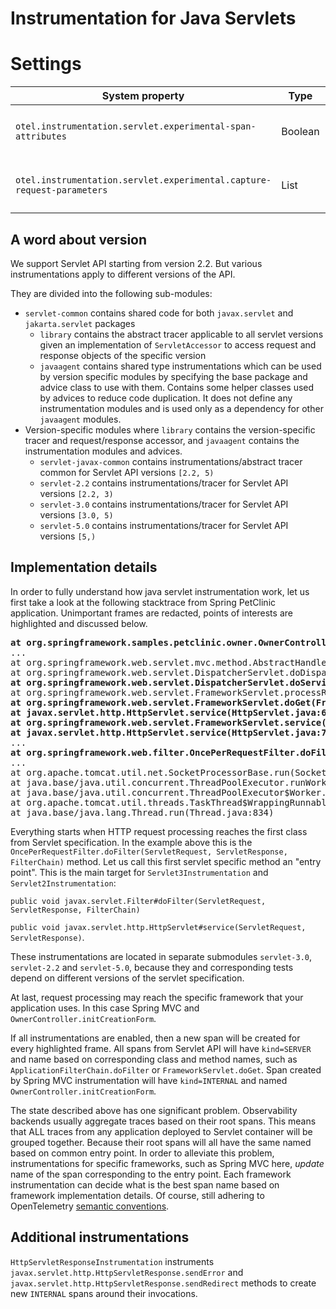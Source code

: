 # Instrumentation for Java Servlets

# Settings

| System property | Type | Default | Description |
|---|---|---|---|
| `otel.instrumentation.servlet.experimental-span-attributes` | Boolean | `false` | Enable the capture of span attributes (experimental). |
 `otel.instrumentation.servlet.experimental.capture-request-parameters` | List | Empty | Request parameters to be captured (experimental). |

## A word about version

We support Servlet API starting from version 2.2. 
But various instrumentations apply to different versions of the API.

They are divided into the following sub-modules:
- `servlet-common` contains shared code for both `javax.servlet` and `jakarta.servlet` packages
  - `library` contains the abstract tracer applicable to all servlet versions given an
    implementation of `ServletAccessor` to access request and response objects of the specific
    version
  - `javaagent` contains shared type instrumentations which can be used by version specific modules
    by specifying the base package and advice class to use with them. Contains some helper classes
    used by advices to reduce code duplication. It does not define any instrumentation modules and
    is used only as a dependency for other `javaagent` modules.
- Version-specific modules where `library` contains the version-specific tracer and request/response
  accessor, and `javaagent` contains the instrumentation modules and advices.
  - `servlet-javax-common` contains instrumentations/abstract tracer common for Servlet API versions `[2.2, 5)`
  - `servlet-2.2` contains instrumentations/tracer for Servlet API versions `[2.2, 3)` 
  - `servlet-3.0` contains instrumentations/tracer for Servlet API versions `[3.0, 5)`
  - `servlet-5.0` contains instrumentations/tracer for Servlet API versions `[5,)`

## Implementation details

In order to fully understand how java servlet instrumentation work,
let us first take a look at the following stacktrace from Spring PetClinic application.
Unimportant frames are redacted, points of interests are highlighted and discussed below.

<pre>
<b>at org.springframework.samples.petclinic.owner.OwnerController.initCreationForm(OwnerController.java:60)</b>
...
at org.springframework.web.servlet.mvc.method.AbstractHandlerMethodAdapter.handle(AbstractHandlerMethodAdapter.java:87)
at org.springframework.web.servlet.DispatcherServlet.doDispatch(DispatcherServlet.java:1040)
<b>at org.springframework.web.servlet.DispatcherServlet.doService(DispatcherServlet.java:943)</b>
at org.springframework.web.servlet.FrameworkServlet.processRequest(FrameworkServlet.java:1006)
<b>at org.springframework.web.servlet.FrameworkServlet.doGet(FrameworkServlet.java:898)</b>
<b>at javax.servlet.http.HttpServlet.service(HttpServlet.java:634)</b>
<b>at org.springframework.web.servlet.FrameworkServlet.service(FrameworkServlet.java:883)</b>
<b>at javax.servlet.http.HttpServlet.service(HttpServlet.java:741)</b>
...
<b>at org.springframework.web.filter.OncePerRequestFilter.doFilter(OncePerRequestFilter.java:119)</b>
...
at org.apache.tomcat.util.net.SocketProcessorBase.run(SocketProcessorBase.java:49)
at java.base/java.util.concurrent.ThreadPoolExecutor.runWorker(ThreadPoolExecutor.java:1128)
at java.base/java.util.concurrent.ThreadPoolExecutor$Worker.run(ThreadPoolExecutor.java:628)
at org.apache.tomcat.util.threads.TaskThread$WrappingRunnable.run(TaskThread.java:61)
at java.base/java.lang.Thread.run(Thread.java:834)
</pre>

Everything starts when HTTP request processing reaches the first class from Servlet specification.
In the example above this is the
`OncePerRequestFilter.doFilter(ServletRequest, ServletResponse, FilterChain)` method.
Let us call this first servlet specific method an "entry point".
This is the main target for `Servlet3Instrumentation` and `Servlet2Instrumentation`:

`public void javax.servlet.Filter#doFilter(ServletRequest, ServletResponse, FilterChain)`

`public void javax.servlet.http.HttpServlet#service(ServletRequest, ServletResponse)`.

These instrumentations are located in separate submodules `servlet-3.0`, `servlet-2.2` and `servlet-5.0`,
because they and corresponding tests depend on different versions of the servlet specification.

At last, request processing may reach the specific framework that your application uses.
In this case Spring MVC and `OwnerController.initCreationForm`.

If all instrumentations are enabled, then a new span will be created for every highlighted frame.
All spans from Servlet API will have `kind=SERVER` and name based on corresponding class and method names,
such as `ApplicationFilterChain.doFilter` or `FrameworkServlet.doGet`.
Span created by Spring MVC instrumentation will have `kind=INTERNAL` and named `OwnerController.initCreationForm`.

The state described above has one significant problem.
Observability backends usually aggregate traces based on their root spans.
This means that ALL traces from any application deployed to Servlet container will be grouped together.
Because their root spans will all have the same named based on common entry point.
In order to alleviate this problem, instrumentations for specific frameworks, such as Spring MVC here,
_update_ name of the span corresponding to the entry point.
Each framework instrumentation can decide what is the best span name based on framework implementation details.
Of course, still adhering to OpenTelemetry
[semantic conventions](https://github.com/open-telemetry/opentelemetry-specification/blob/main/specification/trace/semantic_conventions/http.md).

## Additional instrumentations
`HttpServletResponseInstrumentation` instruments `javax.servlet.http.HttpServletResponse.sendError`
and `javax.servlet.http.HttpServletResponse.sendRedirect` methods to create new `INTERNAL` spans
around their invocations.
